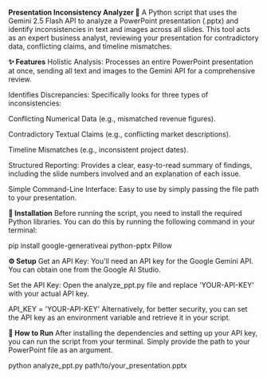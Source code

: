 **Presentation Inconsistency Analyzer 🔎**
A Python script that uses the Gemini 2.5 Flash API to analyze a PowerPoint presentation (.pptx) and identify inconsistencies in text and images across all slides. This tool acts as an expert business analyst, reviewing your presentation for contradictory data, conflicting claims, and timeline mismatches.

**✨ Features**
Holistic Analysis: Processes an entire PowerPoint presentation at once, sending all text and images to the Gemini API for a comprehensive review.

Identifies Discrepancies: Specifically looks for three types of inconsistencies:

Conflicting Numerical Data (e.g., mismatched revenue figures).

Contradictory Textual Claims (e.g., conflicting market descriptions).

Timeline Mismatches (e.g., inconsistent project dates).

Structured Reporting: Provides a clear, easy-to-read summary of findings, including the slide numbers involved and an explanation of each issue.

Simple Command-Line Interface: Easy to use by simply passing the file path to your presentation.

**🚀 Installation**
Before running the script, you need to install the required Python libraries. You can do this by running the following command in your terminal:

pip install google-generativeai python-pptx Pillow

**⚙️ Setup**
Get an API Key: You'll need an API key for the Google Gemini API. You can obtain one from the Google AI Studio.

Set the API Key: Open the analyze_ppt.py file and replace 'YOUR-API-KEY' with your actual API key.

API_KEY = 'YOUR-API-KEY'
Alternatively, for better security, you can set the API key as an environment variable and retrieve it in your script.

**🏃 How to Run**
After installing the dependencies and setting up your API key, you can run the script from your terminal. Simply provide the path to your PowerPoint file as an argument.

python analyze_ppt.py path/to/your_presentation.pptx
